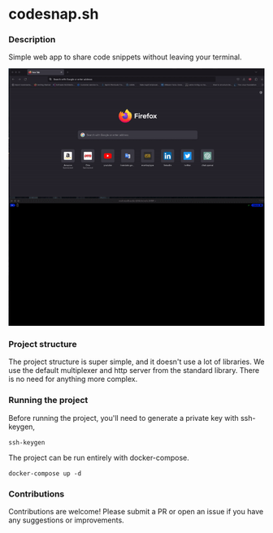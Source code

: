 # codesnap.sh

### Description
Simple web app to share code snippets without leaving your terminal. 

![codesnap.sh demo](./codesnap_demo.gif)

### Project structure
The project structure is super simple, and it doesn't use a lot of libraries. We use the default multiplexer and
http server from the standard library. There is no need for anything more complex. 

### Running the project

Before running the project, you'll need to generate a private key with ssh-keygen,

```
ssh-keygen
```

The project can be run entirely with docker-compose.

```
docker-compose up -d
```

### Contributions
Contributions are welcome! Please submit a PR or open an issue if you have any suggestions or improvements. 